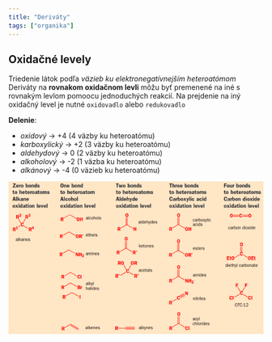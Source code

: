 ```yaml
---
title: "Deriváty"
tags: ["organika"]
---
```



## Oxidačné levely
Triedenie látok podľa *väzieb ku elektronegatívnejším heteroatómom*
Deriváty na **rovnakom oxidačnom levli** môžu byť premenené na iné s rovnakým levlom pomoocu jednoduchých reakcií.
Na prejdenie na iný oxidačný level je nutné `oxidovadlo` alebo `redukovadlo`

**Delenie**:
- *oxidový* -> +4 (4 väzby ku heteroatómu)
- *karboxylický* -> +2 (3 väzby ku heteroatómu)
- *aldehydový* -> 0 (2 väzby ku heteroatómu)
- *alkoholový* -> -2 (1 väzba ku heteroatómu)
- *alkánový* -> -4 (0 väzieb ku heteroatómu)

![](attachments/oxidačné_levely.png)